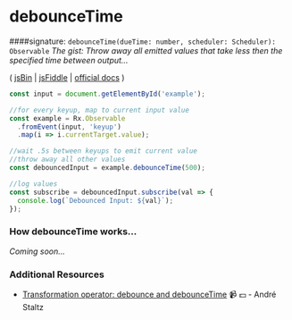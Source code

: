 # debounceTime
####signature: `debounceTime(dueTime: number, scheduler: Scheduler): Observable`
*The gist: Throw away all emitted values that take less then the specified time between output...*

( [jsBin](http://jsbin.com/kacijarogi/1/edit?js,console,output) | [jsFiddle](https://jsfiddle.net/btroncone/7kbg4q2e/) | [official docs](http://reactivex.io/rxjs/class/es6/Observable.js~Observable.html#instance-method-debounceTime) )

```js
const input = document.getElementById('example');

//for every keyup, map to current input value
const example = Rx.Observable
  .fromEvent(input, 'keyup')
  .map(i => i.currentTarget.value);

//wait .5s between keyups to emit current value
//throw away all other values
const debouncedInput = example.debounceTime(500);

//log values
const subscribe = debouncedInput.subscribe(val => {
  console.log(`Debounced Input: ${val}`);
});
```

### How debounceTime works...
*Coming soon...*


### Additional Resources
* [Transformation operator: debounce and debounceTime](https://egghead.io/lessons/rxjs-transformation-operators-debounce-and-debouncetime?course=rxjs-beyond-the-basics-operators-in-depth) :video_camera: :dollar: - André Staltz
